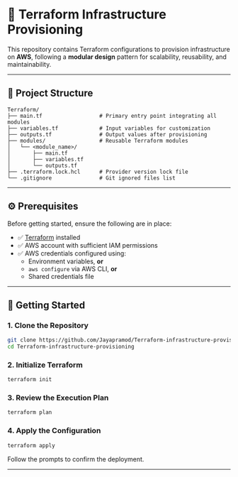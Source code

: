 # 🚀 Terraform Infrastructure Provisioning

This repository contains Terraform configurations to provision infrastructure on **AWS**, following a **modular design** pattern for scalability, reusability, and maintainability.

---

## 📁 Project Structure

```
Terraform/
├── main.tf                  # Primary entry point integrating all modules
├── variables.tf             # Input variables for customization
├── outputs.tf               # Output values after provisioning
├── modules/                 # Reusable Terraform modules
│   └── <module_name>/
│       ├── main.tf
│       ├── variables.tf
│       └── outputs.tf
├── .terraform.lock.hcl      # Provider version lock file
└── .gitignore               # Git ignored files list
```

---

## ⚙️ Prerequisites

Before getting started, ensure the following are in place:

- ✅ [Terraform](https://www.terraform.io/downloads) installed
- ✅ AWS account with sufficient IAM permissions
- ✅ AWS credentials configured using:
  - Environment variables, **or**
  - `aws configure` via AWS CLI, **or**
  - Shared credentials file

---

## 🚀 Getting Started

### 1. Clone the Repository

```bash
git clone https://github.com/Jayapramod/Terraform-infrastructure-provisioning.git
cd Terraform-infrastructure-provisioning
```

### 2. Initialize Terraform

```bash
terraform init
```

### 3. Review the Execution Plan

```bash
terraform plan
```

### 4. Apply the Configuration

```bash
terraform apply
```

Follow the prompts to confirm the deployment.

---
